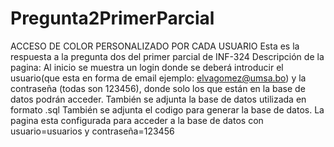 # Pregunta2PrimerParcial
ACCESO DE COLOR PERSONALIZADO POR CADA USUARIO
Esta es la respuesta a la pregunta dos del primer parcial de INF-324
Descripción de la pagina:
Al inicio se muestra un login donde se deberá introducir el usuario(que esta en forma de email ejemplo: elvagomez@umsa.bo) y la contraseña (todas son 123456), donde  solo los que están en la base de datos podrán acceder.
También se adjunta la base de datos utilizada en formato .sql
También se adjunta el codigo para generar la base de datos.
La pagina esta configurada para acceder a la base de datos con usuario=usuarios y contraseña=123456
